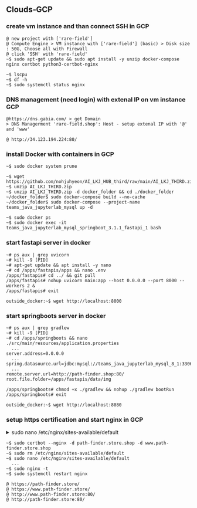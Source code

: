 ## Clouds‐GCP

### create vm instance and than connect SSH in GCP
```
@ new project with ['rare-field']
@ Compute Engine > VM instance with ['rare-field'] (basic) > Disk size : 50G, Choose all with Firewall
@ click 'SSH' with 'rare-field'
~$ sudo apt-get update && sudo apt install -y unzip docker-compose nginx certbot python3-certbot-nginx

~$ lscpu
~$ df -h
~$ sudo systemctl status nginx
```

### DNS management (need login) with extenal IP on vm instance GCP
```
@https://dns.gabia.com/ > get Domain 
> DNS Managerment 'rare-field.shop': Host - setup extenal IP with '@' and 'www' 

@ http://34.123.194.224:80/
```

### install Docker with containers in GCP
```
~$ sudo docker system prune

~$ wget https://github.com/nohjuhyeon/AI_LKJ_HUB_third/raw/main/AI_LKJ_THIRD.zip
~$ unzip AI_LKJ_THIRD.zip
~$ unzip AI_LKJ_THIRD.zip -d docker_folder && cd ./docker_folder
~/docker_folder$ sudo docker-compose build --no-cache
~/docker_folder$ sudo docker-compose --project-name teams_java_jupyterlab_mysql up -d

~$ sudo docker ps
~$ sudo docker exec -it teams_java_jupyterlab_mysql_springboot_3.1.1_fastapi_1 bash
```

### start fastapi server in docker
```
~# ps aux | grep uvicorn 
~# kill -9 [PID]
~# apt-get update && apt install -y nano
~# cd /apps/fastapis/apps && nano .env
/apps/fastapis# cd ../ && git pull
/apps/fastapis# nohup uvicorn main:app --host 0.0.0.0 --port 8000 --workers 2 & 
/apps/fastapis# exit

outside_docker:~$ wget http://localhost:8000
```

### start springboots server in docker
```
~# ps aux | grep gradlew 
~# kill -9 [PID]
~# cd /apps/springboots && nano ./src/main/resources/application.properties
  ...
server.address=0.0.0.0
  ...
spring.datasource.url=jdbc:mysql://teams_java_jupyterlab_mysql_8_1:3306/AI_LKJ
  ...
remote.server.url=http://path-finder.shop:80/       
root.file.folder=/apps/fastapis/data/img   

/apps/springboots# chmod +x ./gradlew && nohup ./gradlew bootRun 
/apps/springboots# exit

outside_docker:~$ wget http://localhost:8080
```

### setup https certification and start nginx in GCP
<details>

<summary>sudo nano /etc/nginx/sites-available/default</summary>

    server {
        listen 80;
        server_name path-finder.store www.path-finder.store;
        #return 301 https://$server_name$request_uri; # Redirect all HTTP requests to HTTPS
        location / {
            proxy_pass http://localhost:8000; # Forward all requests to localhost:8000
            proxy_set_header Host $host; # Pass the current host and port
            proxy_set_header X-Real-IP $remote_addr; # Pass the client's real IP
            proxy_set_header X-Forwarded-For $proxy_add_x_forwarded_for; # Pass the real user IP read by the proxy or load balancer
            proxy_set_header X-Forwarded-Proto $scheme; # The protocol being used (http or https)
        }
    }

    server {
        # SSL configuration
        listen 443 ssl;
        server_name path-finder.store www.path-finder.store;

        ssl_certificate /etc/letsencrypt/live/path-finder.store/fullchain.pem; # Certificate path
        ssl_certificate_key /etc/letsencrypt/live/path-finder.store/privkey.pem; # Key path

        ssl_session_cache shared:SSL:1m;
        ssl_session_timeout 10m;
        ssl_ciphers HIGH:!aNULL:!MD5;
        ssl_prefer_server_ciphers on;

        location / {
            proxy_pass http://localhost:8080; # Forward requests to the WAS running in Docker
            proxy_set_header Host $host;
            proxy_set_header X-Real-IP $remote_addr;
            proxy_set_header X-Forwarded-For $proxy_add_x_forwarded_for;
            proxy_set_header X-Forwarded-Proto $scheme;
        }
    }

</details>

```
~$ sudo certbot --nginx -d path-finder.store.shop -d www.path-finder.store.shop
~$ sudo rm /etc/nginx/sites-available/default
~$ sudo nano /etc/nginx/sites-available/default
  ... 
~$ sudo nginx -t
~$ sudo systemctl restart nginx

@ https://path-finder.store/
@ https://www.path-finder.store/
@ http://www.path-finder.store:80/
@ http://path-finder.store:80/

